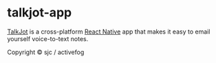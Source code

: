 # talkjot-app
[TalkJot](https://talkjot.co) is a cross-platform [React Native](https://reactnative.dev) app that makes it easy to email yourself voice-to-text notes.

Copyright © sjc / activefog
